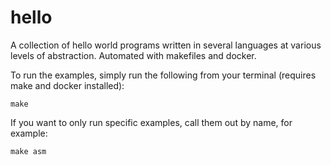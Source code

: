 # hello
A collection of hello world programs written in several languages at various levels of abstraction. Automated with makefiles and docker.

To run the examples, simply run the following from your terminal (requires make and docker installed):

```
make
```

If you want to only run specific examples, call them out by name, for example:

```
make asm
```